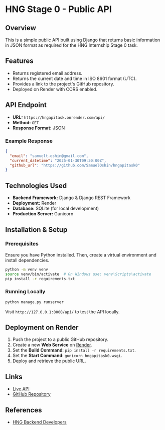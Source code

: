 # HNG Stage 0 - Public API

## Overview
This is a simple public API built using Django that returns basic information in JSON format as required for the HNG Internship Stage 0 task.

## Features
- Returns registered email address.
- Returns the current date and time in ISO 8601 format (UTC).
- Provides a link to the project's GitHub repository.
- Deployed on Render with CORS enabled.

## API Endpoint
- **URL:** `https://hngapitask.onrender.com/api/`
- **Method:** `GET`
- **Response Format:** JSON

### Example Response
```json
{
  "email": "samuelt.oshin@gmail.com",
  "current_datetime": "2025-01-30T09:30:00Z",
  "github_url": "https://github.com/SamuelOshin/hngapitask0"
}
```

## Technologies Used
- **Backend Framework:** Django & Django REST Framework
- **Deployment:** Render
- **Database:** SQLite (for local development)
- **Production Server:** Gunicorn

## Installation & Setup
### Prerequisites
Ensure you have Python installed. Then, create a virtual environment and install dependencies.
```bash
python -m venv venv
source venv/bin/activate  # On Windows use: venv\Scripts\activate
pip install -r requirements.txt
```

### Running Locally
```bash
python manage.py runserver
```
Visit `http://127.0.0.1:8000/api/` to test the API locally.

## Deployment on Render
1. Push the project to a public GitHub repository.
2. Create a new **Web Service** on [Render](https://render.com/).
3. Set the **Build Command**: `pip install -r requirements.txt`.
4. Set the **Start Command**: `gunicorn hngapitask0.wsgi`.
5. Deploy and retrieve the public URL.

## Links
- [Live API](https://hngapitask.onrender.com/api/)
- [GitHub Repository](https://github.com/SamuelOshin/hngapitask0)

## References
- [HNG Backend Developers](https://hng.tech/hire/python-developers)

